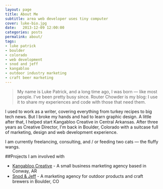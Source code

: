 ```yaml
---
layout: page
title: About Me
subtitle: area web developer uses tiny computer
cover: luke-bio.jpg
date:   2013-12-09 12:00:00
categories: posts
permalink: about/
tags:
- luke patrick
- boulder
- colorado
- web development
- snod and jeff
- kangabloo
- outdoor industry marketing
- craft beer marketing
---
```


> My name is Luke Patrick, and a long time ago, I was born — like most people. I've been pretty busy since. Router Chowder is my blog: I use it to share my experiences and code with those that need them.

I used to work as a writer, covering everything from turkey recipes to big tech news. But I broke my hands and had to learn graphic design. A little after that, I helped start Kangabloo Creative in Central Arkansas. After three years as Creative Director, I'm back in Boulder, Colorado with a suitcase full of marketing, design and web development experience.

I am currently freelancing, consulting, and / or feeding two cats — the fluffy wangs.

##Projects I am involved with 

*   [Kangabloo Creative](http://kangabloo.com) - A small business marketing agency based in Conway, AR
*   [Snod & Jeff](http://kangabloo.com) - A marketing agency for outdoor products and craft brewers in Boulder, CO

